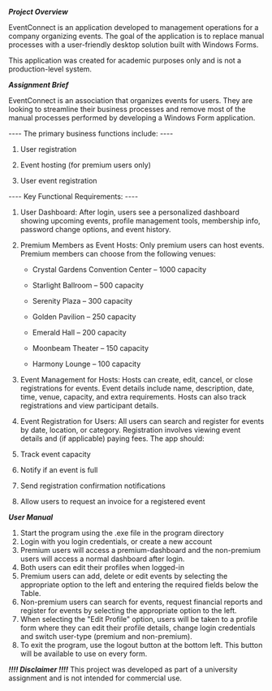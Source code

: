___________Project Overview___________

EventConnect is an application developed to management operations for a company organizing events. The goal of the application is to replace manual processes with a user-friendly desktop solution built with Windows Forms.

This application was created for academic purposes only and is not a production-level system.

___________Assignment Brief___________

EventConnect is an association that organizes events for users. They are looking to streamline their business processes and remove most of the manual processes performed by developing a Windows Form application.

---- The primary business functions include: ----

1. User registration

2. Event hosting (for premium users only)

3. User event registration

---- Key Functional Requirements: ---- 

1. User Dashboard: After login, users see a personalized dashboard showing upcoming events, profile management tools, membership info, password change options, and event history.

2. Premium Members as Event Hosts: Only premium users can host events. Premium members can choose from the following venues:

   * Crystal Gardens Convention Center – 1000 capacity

   * Starlight Ballroom – 500 capacity

   * Serenity Plaza – 300 capacity

   * Golden Pavilion – 250 capacity

   * Emerald Hall – 200 capacity

   * Moonbeam Theater – 150 capacity

   * Harmony Lounge – 100 capacity

3. Event Management for Hosts: Hosts can create, edit, cancel, or close registrations for events. Event details include name, description, date, time, venue, capacity, and extra requirements. Hosts can also track registrations and view participant details.

4. Event Registration for Users: All users can search and register for events by date, location, or category. Registration involves viewing event details and (if applicable) paying fees. The app should:

5. Track event capacity

6. Notify if an event is full

7. Send registration confirmation notifications

8. Allow users to request an invoice for a registered event

___________User Manual___________

1. Start the program using the .exe file in the program directory
2. Login with you login credentials, or create a new account
3. Premium users will access a premium-dashboard and the non-premium users will access a normal dashboard after login.
4. Both users can edit their profiles when logged-in
5. Premium users can add, delete or edit events by selecting the appropriate option to the left and entering the required fields below the Table.
6. Non-premium users can search for events, request financial reports and register for events by selecting the appropriate option to the left.
7. When selecting the "Edit Profile" option, users will be taken to a profile form where they can edit their profile details, change login credentials and switch user-type (premium and non-premium).
8. To exit the program, use the logout button at the bottom left. This button will be available to use on every form.

___________!!!! Disclaimer !!!!___________
This project was developed as part of a university assignment and is not intended for commercial use.

